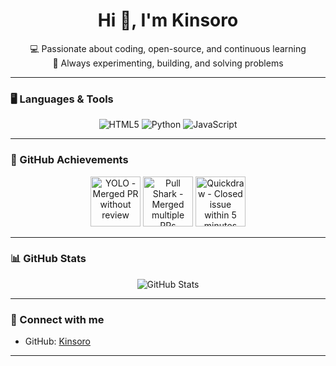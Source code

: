 <h1 align="center">Hi 👋, I'm Kinsoro</h1>

<p align="center">
💻 Passionate about coding, open-source, and continuous learning<br>
🚀 Always experimenting, building, and solving problems
</p>

---

### 🖥️ Languages & Tools

<p align="center">
  <img src="https://img.shields.io/badge/HTML5-E34F26?style=for-the-badge&logo=html5&logoColor=white" alt="HTML5"/>
  <img src="https://img.shields.io/badge/Python-3776AB?style=for-the-badge&logo=python&logoColor=white" alt="Python"/>
  <img src="https://img.shields.io/badge/JavaScript-F7DF1E?style=for-the-badge&logo=javascript&logoColor=black" alt="JavaScript"/>
</p>

---

### 🏅 GitHub Achievements

<p align="center">
  <img src="https://github.githubassets.com/images/modules/profile/achievements/yolo-default.png" width="80" title="YOLO - Merged PR without review"/>
  <img src="https://github.githubassets.com/images/modules/profile/achievements/pull-shark-default.png" width="80" title="Pull Shark - Merged multiple PRs"/>
  <img src="https://github.githubassets.com/images/modules/profile/achievements/quickdraw-default.png" width="80" title="Quickdraw - Closed issue within 5 minutes"/>
</p>

---

### 📊 GitHub Stats

<p align="center">
  <img src="https://github-readme-stats.vercel.app/api?username=Kinsoro&show_icons=true&theme=tokyonight" alt="GitHub Stats" />
</p>

---

### 🔗 Connect with me

- GitHub: [Kinsoro](https://github.com/Kinsoro)

---
